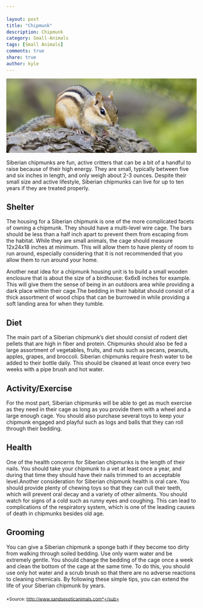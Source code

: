 ```yaml
--- 

layout: post
title: "Chipmunk"
description: Chipmunk
category: Small-Animals
tags: [Small Animals]
comments: true
share: true
author: kyle
--- 
```


<img src="/images/chipmunk-1.jpg" class="img-post">

Siberian chipmunks are fun, active critters that can be a bit of a handful to raise because of their high energy. They are small, typically between five and six inches in length, and only weigh about 2-3 ounces. Despite their small size and active lifestyle, Siberian chipmunks can live for up to ten years if they are treated properly.

## Shelter

The housing for a Siberian chipmunk is one of the more complicated facets of owning a chipmunk. They should have a multi-level wire cage. The bars should be less than a half inch apart to prevent them from escaping from the habitat.
While they are small animals, the cage should measure 12x24x18 inches at minimum. This will allow them to have plenty of room to run around, especially considering that it is not recommended that you allow them to run around your home. 

Another neat idea for a chipmunk housing unit is to build a small wooden enclosure that is about the size of a birdhouse: 6x6x8 inches for example. This will give them the sense of being in an outdoors area while providing a dark place within their cage.The bedding in their habitat should consist of a thick assortment of wood chips that can be burrowed in while providing a soft landing area for when 
they tumble.

## Diet

The main part of a Siberian chipmunk’s diet should consist of rodent diet pellets that are high in fiber and protein. Chipmunks should also be fed a large assortment of vegetables, fruits, and nuts such as pecans, peanuts, apples, grapes, and broccoli. Siberian chipmunks require fresh water to be added to their bottle daily. This should be cleaned at least once every two weeks with a pipe brush and hot water.

## Activity/Exercise 

For the most part, Siberian chipmunks will be able to get as much exercise as they need in their cage as long as you provide them with a wheel and a large enough cage. You should also purchase several toys to keep your chipmunk engaged and playful such as logs and balls that they can roll through their bedding.

## Health

One of the health concerns for Siberian chipmunks is the length of their nails. You should take your chipmunk to a vet at least once a year, and during that time they should have their nails trimmed to an acceptable level.Another consideration for Siberian chipmunk health is oral care. You should provide plenty of chewing toys so that they can cull their teeth, which will prevent oral decay and a variety of other ailments. You should watch for signs of a cold such as runny eyes and coughing. This can lead to complications of the respiratory system, which is one of the leading causes of death in chipmunks besides old age.

## Grooming

You can give a Siberian chipmunk a sponge bath if they become too dirty from walking through soiled bedding. Use only warm water and be extremely gentle. You should change the bedding of the cage once a week and clean the bottom of the cage at the same time. To do this, you should use only hot water and a scrub brush so that there are no adverse reactions to cleaning chemicals. By following these simple tips, you can extend the life of your Siberian chipmunk by years.

<sub>*Source: http://www.sandsexoticanimals.com*</sub>
